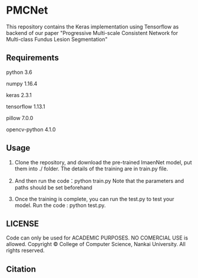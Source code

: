 # PMCNet
This repository contains the Keras implementation using Tensorflow as backend of our paper "Progressive Multi-scale Consistent Network for
Multi-class Fundus Lesion Segmentation"

## Requirements

python 3.6

numpy 1.16.4

keras 2.3.1

tensorflow 1.13.1

pillow 7.0.0

opencv-python 4.1.0


## Usage

1. Clone the repository, and download the pre-trained ImaenNet model, put them into ./ folder. 
   The details of the training are in train.py file.

2.  And then run the code：python train.py
    Note that the parameters and paths should be set beforehand

4. Once the training is complete, you can run the test.py to test your model.
   Run the code : python test.py.

## LICENSE
 Code can only be used for ACADEMIC PURPOSES. NO COMERCIAL USE is allowed.
 Copyright © College of Computer Science, Nankai University. All rights reserved.

## Citation

